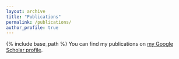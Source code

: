 ```yaml
---
layout: archive
title: "Publications"
permalink: /publications/
author_profile: true
---
```


{% include base_path %}
You can find my publications on <a href="https://scholar.google.com/citations?hl=en&user=Uzv1f1oAAAAJ">my Google Scholar profile</a>.

<!--{% for post in site.publications reversed %}
  {% include archive-single.html %}
{% endfor %} -->
